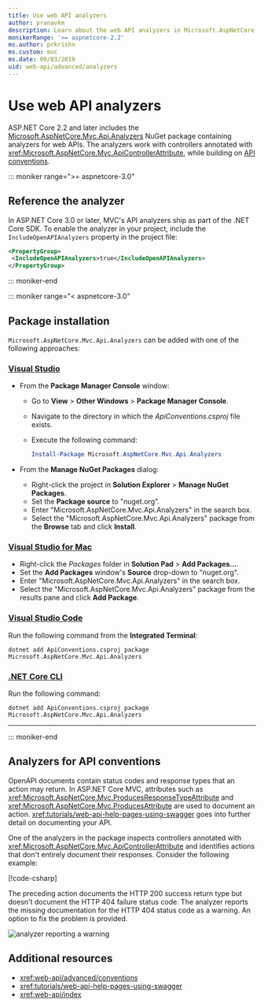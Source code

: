 ```yaml
---
title: Use web API analyzers
author: pranavkm
description: Learn about the web API analyzers in Microsoft.AspNetCore.Mvc.Api.Analyzers.
monikerRange: '>= aspnetcore-2.2'
ms.author: prkrishn
ms.custom: mvc
ms.date: 09/03/2019
uid: web-api/advanced/analyzers
---
```

# Use web API analyzers

ASP.NET Core 2.2 and later includes the [Microsoft.AspNetCore.Mvc.Api.Analyzers](https://www.nuget.org/packages/Microsoft.AspNetCore.Mvc.Api.Analyzers) NuGet package containing analyzers for web APIs. The analyzers work with controllers annotated with <xref:Microsoft.AspNetCore.Mvc.ApiControllerAttribute>, while building on [API conventions](xref:web-api/advanced/conventions).

::: moniker range=">= aspnetcore-3.0"

## Reference the analyzer

In ASP.NET Core 3.0 or later, MVC's API analyzers ship as part of the .NET Core SDK. To enable the analyzer in your project, include the `IncludeOpenAPIAnalyzers` property in the project file:

```xml
<PropertyGroup>
 <IncludeOpenAPIAnalyzers>true</IncludeOpenAPIAnalyzers>
</PropertyGroup>
```

::: moniker-end

::: moniker range="< aspnetcore-3.0"

## Package installation

`Microsoft.AspNetCore.Mvc.Api.Analyzers` can be added with one of the following approaches:

### [Visual Studio](#tab/visual-studio)

* From the **Package Manager Console** window:
  * Go to **View** > **Other Windows** > **Package Manager Console**.
  * Navigate to the directory in which the *ApiConventions.csproj* file exists.
  * Execute the following command:

    ```powershell
    Install-Package Microsoft.AspNetCore.Mvc.Api.Analyzers
    ```

* From the **Manage NuGet Packages** dialog:
  * Right-click the project in **Solution Explorer** > **Manage NuGet Packages**.
  * Set the **Package source** to "nuget.org".
  * Enter "Microsoft.AspNetCore.Mvc.Api.Analyzers" in the search box.
  * Select the "Microsoft.AspNetCore.Mvc.Api.Analyzers" package from the **Browse** tab and click **Install**.

### [Visual Studio for Mac](#tab/visual-studio-mac)

* Right-click the *Packages* folder in **Solution Pad** > **Add Packages...**.
* Set the **Add Packages** window's **Source** drop-down to "nuget.org".
* Enter "Microsoft.AspNetCore.Mvc.Api.Analyzers" in the search box.
* Select the "Microsoft.AspNetCore.Mvc.Api.Analyzers" package from the results pane and click **Add Package**.

### [Visual Studio Code](#tab/visual-studio-code)

Run the following command from the **Integrated Terminal**:

```console
dotnet add ApiConventions.csproj package Microsoft.AspNetCore.Mvc.Api.Analyzers
```

### [.NET Core CLI](#tab/netcore-cli)

Run the following command:

```console
dotnet add ApiConventions.csproj package Microsoft.AspNetCore.Mvc.Api.Analyzers
```

---

::: moniker-end

## Analyzers for API conventions

OpenAPI documents contain status codes and response types that an action may return. In ASP.NET Core MVC, attributes such as <xref:Microsoft.AspNetCore.Mvc.ProducesResponseTypeAttribute> and <xref:Microsoft.AspNetCore.Mvc.ProducesAttribute> are used to document an action. <xref:tutorials/web-api-help-pages-using-swagger> goes into further detail on documenting your API.

One of the analyzers in the package inspects controllers annotated with <xref:Microsoft.AspNetCore.Mvc.ApiControllerAttribute> and identifies actions that don't entirely document their responses. Consider the following example:

[!code-csharp[](conventions/sample/Controllers/ContactsController.cs?name=missing404docs&highlight=9)]

The preceding action documents the HTTP 200 success return type but doesn't document the HTTP 404 failure status code. The analyzer reports the missing documentation for the HTTP 404 status code as a warning. An option to fix the problem is provided.

![analyzer reporting a warning](conventions/_static/Analyzer.gif)

## Additional resources

* <xref:web-api/advanced/conventions>
* <xref:tutorials/web-api-help-pages-using-swagger>
* <xref:web-api/index>
